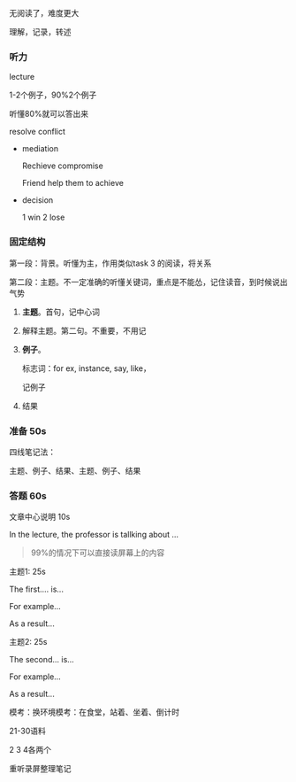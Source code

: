 无阅读了，难度更大

理解，记录，转述



### 听力

lecture

1-2个例子，90%2个例子

听懂80%就可以答出来



resolve conflict

- mediation 

  Rechieve compromise

  Friend help them to achieve

- decision

  1 win 2 lose

  



### 固定结构

第一段：背景。听懂为主，作用类似task 3 的阅读，将关系

第二段：主题。不一定准确的听懂关键词，重点是不能怂，记住读音，到时候说出气势

1. **主题**。首句，记中心词

2. 解释主题。第二句。不重要，不用记

3. **例子**。

   标志词：for ex, instance, say, like，

   记例子

4. 结果





### 准备 50s

四线笔记法：

主题、例子、结果、主题、例子、结果



### 答题 60s

文章中心说明 10s

In the lecture, the professor is tallking about ...

> 99%的情况下可以直接读屏幕上的内容

主题1: 25s

The first.… is...

For example...

As a result...

主题2: 25s

The second... is...

For example...

As a result...





模考：换环境模考：在食堂，站着、坐着、倒计时





21-30语料

2 3 4各两个

重听录屏整理笔记





